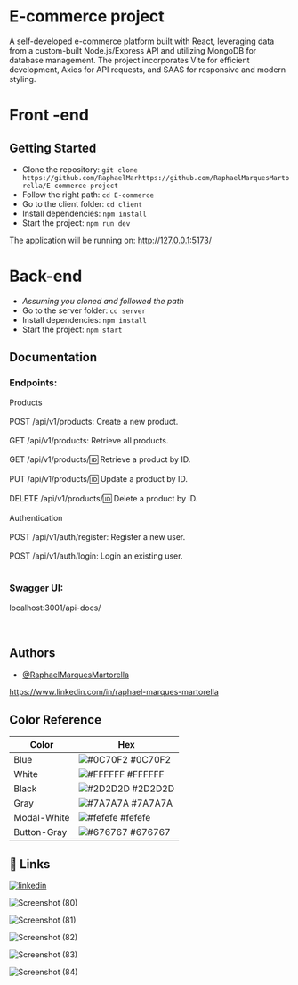# E-commerce project

A self-developed e-commerce platform built with React, leveraging data from a custom-built Node.js/Express API and utilizing MongoDB for database management. The project incorporates Vite for efficient development, Axios for API requests, and SAAS for responsive and modern styling.

# Front -end

## Getting Started

* Clone the repository: `git clone https://github.com/RaphaelMarhttps://github.com/RaphaelMarquesMartorella/E-commerce-project`
* Follow the right path: `cd E-commerce` 
* Go to the client folder: `cd client`
* Install dependencies: `npm install`
* Start the project: `npm run dev`

The application will be running on: http://127.0.0.1:5173/


# Back-end 

* *Assuming you cloned and followed the path* 
* Go to the server folder: `cd server`
* Install dependencies: `npm install`
* Start the project: `npm start`

## Documentation

### Endpoints: 

Products <br/><br/>
POST /api/v1/products: Create a new product. <br/><br/>
GET /api/v1/products: Retrieve all products. <br/><br/>
GET /api/v1/products/:id: Retrieve a product by ID. <br/><br/>
PUT /api/v1/products/:id: Update a product by ID. <br/><br/>
DELETE /api/v1/products/:id: Delete a product by ID. <br/><br/>
Authentication <br/><br/>
POST /api/v1/auth/register: Register a new user. <br/><br/>
POST /api/v1/auth/login: Login an existing user. <br/><br/>


### Swagger UI:
localhost:3001/api-docs/

<br/>

## Authors

- [@RaphaelMarquesMartorella](https://github.com/RaphaelMarquesMartorella)

https://www.linkedin.com/in/raphael-marques-martorella

## Color Reference

| Color             | Hex                                                                |
| ----------------- | ------------------------------------------------------------------ |
| Blue |          ![#0C70F2](https://via.placeholder.com/10/C70F2?text=+) #0C70F2 |
| White |         ![#FFFFFF](https://via.placeholder.com/10/FFFFFF?text=+) #FFFFFF |
| Black |         ![#2D2D2D](https://via.placeholder.com/10/2D2D2D?text=+) #2D2D2D |
| Gray |          ![#7A7A7A](https://via.placeholder.com/10/7A7A7A?text=+) #7A7A7A |
| Modal-White |   ![#fefefe](https://via.placeholder.com/10/fefefe?text=+) #fefefe |
| Button-Gray |   ![#676767](https://via.placeholder.com/10/676767?text=+) #676767 |






## 🔗 Links
[![linkedin](https://img.shields.io/badge/linkedin-0A66C2?style=for-the-badge&logo=linkedin&logoColor=white)](https://www.linkedin.com/in/raphael-marques-martorella)







![Screenshot (80)](https://github.com/RaphaelMarquesMartorella/E-commerce-project/assets/118463534/ce063d7c-bcc3-47a4-908b-e46e54481542)











![Screenshot (81)](https://github.com/RaphaelMarquesMartorella/E-commerce-project/assets/118463534/1747e95a-1796-4025-b6b9-18f3ceee86b3)












![Screenshot (82)](https://github.com/RaphaelMarquesMartorella/E-commerce-project/assets/118463534/a3fd7a32-a08e-4106-9eed-b9b6ae125114)

















![Screenshot (83)](https://github.com/RaphaelMarquesMartorella/E-commerce-project/assets/118463534/3c0bb8db-2f62-4e65-9185-0c6f7c2e3616)

















![Screenshot (84)](https://github.com/RaphaelMarquesMartorella/E-commerce-project/assets/118463534/9dd0be07-fb8e-4650-922c-29fa49e9467a)























